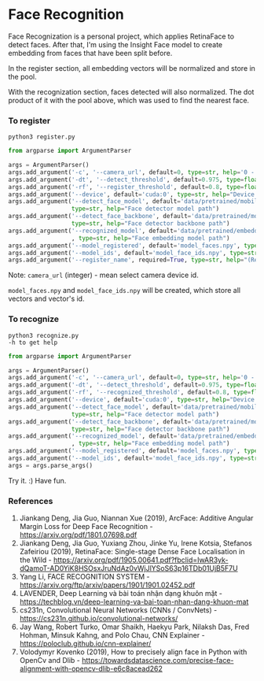 # Face Recognition

Face Recognization is a personal project, which applies RetinaFace to detect faces. 
After that, I'm using the Insight Face model to create embedding from faces that have been split before.

In the register section, all embedding vectors will be normalized and store in the pool.

With the recognization section, faces detected will also normalized.
The dot product of it with the pool above, which was used to find the nearest face.


### To register

`python3 register.py`

```python
from argparse import ArgumentParser

args = ArgumentParser()
args.add_argument('-c', '--camera_url', default=0, type=str, help='0 - local camera')
args.add_argument('-dt', '--detect_threshold', default=0.975, type=float, help="Threshold of face detection")
args.add_argument('-rf', '--register_threshold', default=0.8, type=float, help="Threshold of face recognition")
args.add_argument('--device', default='cuda:0', type=str, help="Device run model. `cuda:<id>` or `cpu`")
args.add_argument('--detect_face_model', default='data/pretrained/mobilenet_header.pth',
                  type=str, help="Face detector model path")
args.add_argument('--detect_face_backbone', default='data/pretrained/mobile_backbone.tar',
                  type=str, help="Face detector backbone path")
args.add_argument('--recognized_model', default='data/pretrained/embedder_resnet50_asia.pth'
                  , type=str, help="Face embedding model path")
args.add_argument('--model_registered', default='model_faces.npy', type=str, help="Model contain face's vectors")
args.add_argument('--model_ids', default='model_face_ids.npy', type=str, help="Model contain face's ids")
args.add_argument('--register_name', required=True, type=str, help="(Required) Register's name!")
```

Note: `camera_url` (integer) - mean select camera device id.

`model_faces.npy` and `model_face_ids.npy` will be created, which store all vectors and vector's id.

### To recognize
    python3 recognize.py
    -h to get help
    
```python
from argparse import ArgumentParser

args = ArgumentParser()
args.add_argument('-c', '--camera_url', default=0, type=str, help='0 - local camera')
args.add_argument('-dt', '--detect_threshold', default=0.975, type=float, help="Threshold of face detection")
args.add_argument('-rf', '--recognized_threshold', default=0.8, type=float, help="Threshold of face recognition")
args.add_argument('--device', default='cuda:0', type=str, help="Device run model. `cuda:<id>` or `cpu`")
args.add_argument('--detect_face_model', default='data/pretrained/mobilenet_header.pth',
                  type=str, help="Face detector model path")
args.add_argument('--detect_face_backbone', default='data/pretrained/mobile_backbone.tar',
                  type=str, help="Face detector backbone path")
args.add_argument('--recognized_model', default='data/pretrained/embedder_resnet50_asia.pth'
                  , type=str, help="Face embedding model path")
args.add_argument('--model_registered', default='model_faces.npy', type=str, help="Model contain face's vectors")
args.add_argument('--model_ids', default='model_face_ids.npy', type=str, help="Model contain face's ids")
args = args.parse_args()
```

Try it. :)
Have fun.

### References

1. Jiankang Deng, Jia Guo, Niannan Xue (2019), ArcFace: Additive Angular Margin Loss for Deep Face Recognition - https://arxiv.org/pdf/1801.07698.pdf
2. Jiankang Deng, Jia Guo, Yuxiang Zhou, Jinke Yu, Irene Kotsia, Stefanos Zafeiriou (2019), RetinaFace: Single-stage Dense Face Localisation in the Wild - https://arxiv.org/pdf/1905.00641.pdf?fbclid=IwAR3yk-dQamoT-AD0YiK8HSOsxJruNdAz0vWjJlYSoS63p16TDb01UjB5F7U
3. Yang Li, FACE RECOGNITION SYSTEM - https://arxiv.org/ftp/arxiv/papers/1901/1901.02452.pdf
4. LAVENDER, Deep Learning và bài toán nhận dạng khuôn mặt - https://techblog.vn/deep-learning-va-bai-toan-nhan-dang-khuon-mat
5. cs231n, Convolutional Neural Networks (CNNs / ConvNets) - https://cs231n.github.io/convolutional-networks/
6. Jay Wang, Robert Turko, Omar Shaikh, Haekyu Park, Nilaksh Das, Fred Hohman, Minsuk Kahng, and Polo Chau, CNN Explainer - https://poloclub.github.io/cnn-explainer/
7. Volodymyr Kovenko (2019), How to precisely align face in Python with OpenCv and Dlib - https://towardsdatascience.com/precise-face-alignment-with-opencv-dlib-e6c8acead262

